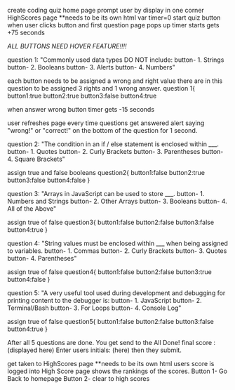 create coding quiz home page
prompt user by display 
in one corner HighScores page **needs to be its own html
var timer=0
start quiz button
when user clicks button and first question page pops up
timer starts gets +75 seconds


*ALL BUTTONS NEED HOVER FEATURE!!!!*

question 1:
"Commonly used data types DO NOT include:
   button- 1. Strings
   button- 2. Booleans
   button- 3. Alerts
   button- 4. Numbers"

each button needs to be assigned a wrong and right value
there are in this question to be assigned 3 rights and 1 wrong answer. 
question 1{
    button1:true
    button2:true
    button3:false
    button4:true

when answer wrong button
timer gets -15 seconds

user refreshes page every time questions get answered
alert saying "wrong!" or "correct!" on the bottom of the question for 1 second.

question 2:
"The condition in an if / else statement is enclosed within ___.
   button- 1. Quotes
   button- 2. Curly Brackets
   button- 3. Parentheses 
   button- 4. Square Brackets"

assign true and false booleans
question2{
    button1:false
    button2:true
    button3:false
    button4:false
}

question 3:
"Arrays in JavaScript can be used to store ___.
   button- 1. Numbers and Strings
   button- 2. Other Arrays
   button- 3. Booleans
   button- 4. All of the Above"

assign true of false
question3{
    button1:false
    button2:false
    button3:false
    button4:true
}

question 4:
"String values must be enclosed within ___ when being assigned to variables.
   button- 1. Commas
   button- 2. Curly Brackets
   button- 3. Quotes
   button- 4. Parentheses"

assign true of false
question4{
    button1:false
    button2:false
    button3:true
    button4:false
}

question 5:
"A very useful tool used during development and debugging for printing content to the debugger is:
   button- 1. JavaScript
   button- 2. Terminal/Bash
   button- 3. For Loops
   button- 4. Console Log"

assign true of false
question5{
    button1:false
    button2:false
    button3:false
    button4:true
}

After all 5 questions are done. 
You get send to the All Done!
final score : (displayed here)
Enter users initials: (here)
then they submit.

get taken to HighScores page **needs to be its own html
users score is logged into High Score page
shows the rankings of the scores.
Button 1- Go Back to homepage
Button 2- clear to high scores


